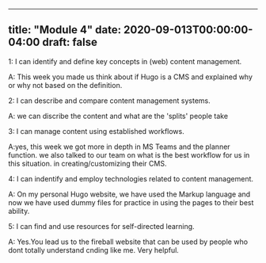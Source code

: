 
---
title: "Module 4"
date: 2020-09-013T00:00:00-04:00
draft: false
---

1: I can identify and define key concepts in (web) content management.

  A: This week you made us think about if Hugo is a CMS and explained why or why not based on the definition.
  
2: I can describe and compare content management systems.

  A: we can discribe the content and what are the 'splits' people take 

3: I can manage content using established workflows.

  A:yes, this week we got more in depth in MS Teams and the planner function. we also talked to our team on what is the best workflow for us in this situation. 
  in creating/customizing their CMS.
  
4: I can indentify and employ technologies related to content management.

  A: On my personal Hugo website, we have used the Markup language and now we have used dummy files for practice in using the pages to their best ability.
  
5: I can find and use resources for self-directed learning.

  A: Yes.You lead us to the fireball website that can be used by people who dont totally understand cnding like me. Very helpful.


